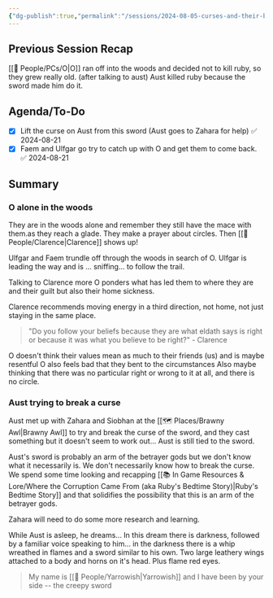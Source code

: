 ```yaml
---
{"dg-publish":true,"permalink":"/sessions/2024-08-05-curses-and-their-braking/"}
---
```


## Previous Session Recap
[[🙋 People/PCs/O\|O]] ran off into the woods and decided not to kill ruby, so they grew really old. (after talking to aust)
Aust killed ruby because the sword made him do it.
## Agenda/To-Do
- [x] Lift the curse on Aust from this sword (Aust goes to Zahara for help) ✅ 2024-08-21
- [x] Faem and Ulfgar go try to catch up with O and get them to come back. ✅ 2024-08-21
## Summary
### O alone in the woods
They are in the woods alone and remember they still have the mace with them.as they reach a glade. They make a prayer about circles.
Then [[🙋 People/Clarence\|Clarence]] shows up!

Ulfgar and Faem trundle off through the woods in search of O. Ulfgar is leading the way and is ... sniffing... to follow the trail.

Talking to Clarence more O ponders what has led them to where they are and their guilt but also their home sickness. 

Clarence recommends moving energy in a third direction, not home, not just staying in the same place. 
> "Do you follow your beliefs because they are what eldath says is right or because it was what you believe to be right?" - Clarence

O doesn't think their values mean as much to their friends (us) and is maybe resentful
O also feels bad that they bent to the circumstances
Also maybe thinking that there was no particular right or wrong to it at all, and there is no circle.
### Aust trying to break a curse
Aust met up with Zahara and Siobhan at the [[🗺️ Places/Brawny Awl\|Brawny Awl]] to try and break the curse of the sword, and they cast something but it doesn't seem to work out... Aust is still tied to the sword.

Aust's sword is probably an arm of the betrayer gods but we don't know what it necessarily is. We don't necessarily know how to break the curse. 
We spend some time looking and recapping [[📚 In Game Resources & Lore/Where the Corruption Came From (aka Ruby's Bedtime Story)\|Ruby's Bedtime Story]] and that solidifies the possibility that this is an arm of the betrayer gods.

Zahara will need to do some more research and learning. 

While Aust is asleep, he dreams...
	In this dream there is darkness, followed by a familiar voice speaking to him... in the darkness there is a whip wreathed in flames and a sword similar to his own. Two large leathery wings attached to a body and horns on it's head. Plus flame red eyes.
> My name is [[🙋 People/Yarrowish\|Yarrowish]] and I have been by your side -- the creepy sword
